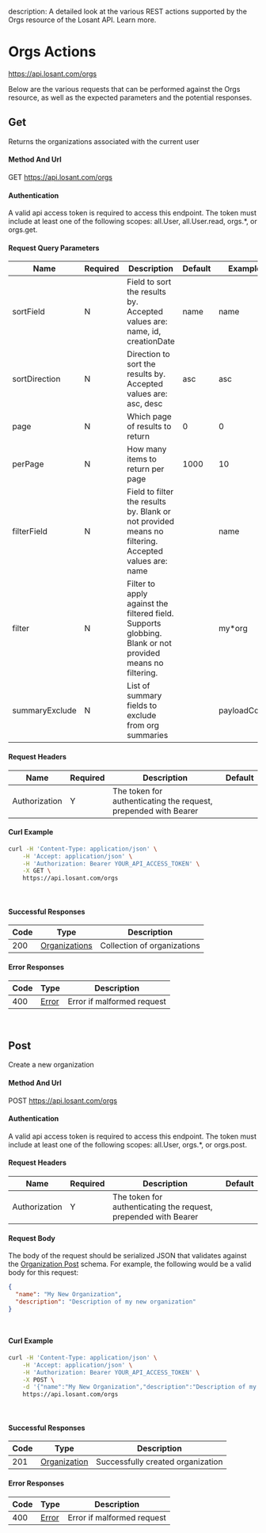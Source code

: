 description: A detailed look at the various REST actions supported by the Orgs resource of the Losant API. Learn more.

# Orgs Actions

https://api.losant.com/orgs

Below are the various requests that can be performed against the
Orgs resource, as well as the expected
parameters and the potential responses.

## Get

Returns the organizations associated with the current user

#### Method And Url

GET https://api.losant.com/orgs

#### Authentication
A valid api access token is required to access this endpoint. The token must
include at least one of the following scopes:
all.User, all.User.read, orgs.*, or orgs.get.

#### Request Query Parameters

| Name | Required | Description | Default | Example |
| ---- | -------- | ----------- | ------- | ------- |
| sortField | N | Field to sort the results by. Accepted values are: name, id, creationDate | name | name |
| sortDirection | N | Direction to sort the results by. Accepted values are: asc, desc | asc | asc |
| page | N | Which page of results to return | 0 | 0 |
| perPage | N | How many items to return per page | 1000 | 10 |
| filterField | N | Field to filter the results by. Blank or not provided means no filtering. Accepted values are: name |  | name |
| filter | N | Filter to apply against the filtered field. Supports globbing. Blank or not provided means no filtering. |  | my*org |
| summaryExclude | N | List of summary fields to exclude from org summaries |  | payloadCount |

#### Request Headers

| Name | Required | Description | Default |
| ---- | -------- | ----------- | ------- |
| Authorization | Y | The token for authenticating the request, prepended with Bearer | |

#### Curl Example

```bash
curl -H 'Content-Type: application/json' \
    -H 'Accept: application/json' \
    -H 'Authorization: Bearer YOUR_API_ACCESS_TOKEN' \
    -X GET \
    https://api.losant.com/orgs
```
<br/>

#### Successful Responses

| Code | Type | Description |
| ---- | ---- | ----------- |
| 200 | [Organizations](schemas.md#organizations) | Collection of organizations |

#### Error Responses

| Code | Type | Description |
| ---- | ---- | ----------- |
| 400 | [Error](schemas.md#error) | Error if malformed request |

<br/>

## Post

Create a new organization

#### Method And Url

POST https://api.losant.com/orgs

#### Authentication
A valid api access token is required to access this endpoint. The token must
include at least one of the following scopes:
all.User, orgs.*, or orgs.post.

#### Request Headers

| Name | Required | Description | Default |
| ---- | -------- | ----------- | ------- |
| Authorization | Y | The token for authenticating the request, prepended with Bearer | |

#### Request Body

The body of the request should be serialized JSON that validates against
the [Organization Post](schemas.md#organization-post) schema. For example, the following would be a
valid body for this request:

```json
{
  "name": "My New Organization",
  "description": "Description of my new organization"
}
```
<small><br/></small>

#### Curl Example

```bash
curl -H 'Content-Type: application/json' \
    -H 'Accept: application/json' \
    -H 'Authorization: Bearer YOUR_API_ACCESS_TOKEN' \
    -X POST \
    -d '{"name":"My New Organization","description":"Description of my new organization"}' \
    https://api.losant.com/orgs
```
<br/>

#### Successful Responses

| Code | Type | Description |
| ---- | ---- | ----------- |
| 201 | [Organization](schemas.md#organization) | Successfully created organization |

#### Error Responses

| Code | Type | Description |
| ---- | ---- | ----------- |
| 400 | [Error](schemas.md#error) | Error if malformed request |

<br/>

